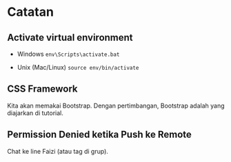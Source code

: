 # Catatan

## Activate virtual environment

- Windows
    `env\Scripts\activate.bat`

- Unix (Mac/Linux)
    `source env/bin/activate`

## CSS Framework

Kita akan memakai Bootstrap. Dengan pertimbangan, Bootstrap adalah yang diajarkan di tutorial.

## Permission Denied ketika Push ke Remote

Chat ke line Faizi (atau tag di grup).
